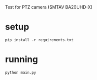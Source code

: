 Test for PTZ camera (SMTAV BA20UHD-X)

# setup

`pip install -r requirements.txt`

# running

```python
python main.py
```